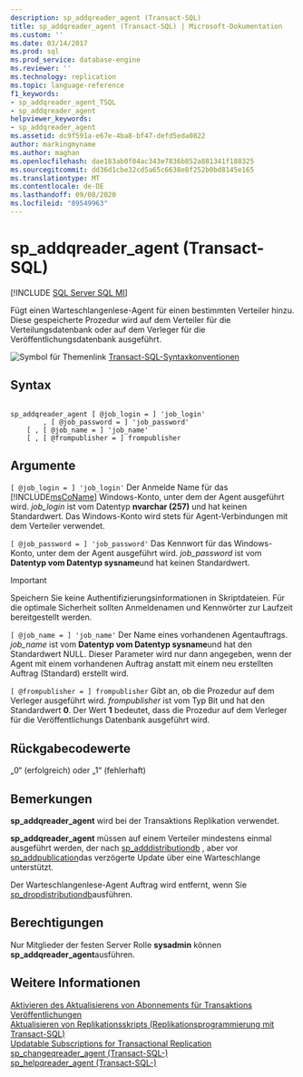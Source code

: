 ```yaml
---
description: sp_addqreader_agent (Transact-SQL)
title: sp_addqreader_agent (Transact-SQL) | Microsoft-Dokumentation
ms.custom: ''
ms.date: 03/14/2017
ms.prod: sql
ms.prod_service: database-engine
ms.reviewer: ''
ms.technology: replication
ms.topic: language-reference
f1_keywords:
- sp_addqreader_agent_TSQL
- sp_addqreader_agent
helpviewer_keywords:
- sp_addqreader_agent
ms.assetid: dc9f591a-e67e-4ba8-bf47-defd5eda0822
author: markingmyname
ms.author: maghan
ms.openlocfilehash: dae183ab0f04ac343e7836b852a881341f188325
ms.sourcegitcommit: dd36d1cbe32cd5a65c6638e8f252b0bd8145e165
ms.translationtype: MT
ms.contentlocale: de-DE
ms.lasthandoff: 09/08/2020
ms.locfileid: "89549963"
---
```

# <a name="sp_addqreader_agent-transact-sql"></a>sp_addqreader_agent (Transact-SQL)
[!INCLUDE [SQL Server SQL MI](../../includes/applies-to-version/sql-asdbmi.md)]

  Fügt einen Warteschlangenlese-Agent für einen bestimmten Verteiler hinzu. Diese gespeicherte Prozedur wird auf dem Verteiler für die Verteilungsdatenbank oder auf dem Verleger für die Veröffentlichungsdatenbank ausgeführt.  
  
 ![Symbol für Themenlink](../../database-engine/configure-windows/media/topic-link.gif "Symbol für Themenlink") [Transact-SQL-Syntaxkonventionen](../../t-sql/language-elements/transact-sql-syntax-conventions-transact-sql.md)  
  
## <a name="syntax"></a>Syntax  
  
```  
  
sp_addqreader_agent [ @job_login = ] 'job_login'  
        , [ @job_password = ] 'job_password'  
    [ , [ @job_name = ] 'job_name'  
    [ , [ @frompublisher = ] frompublisher   
```  
  
## <a name="arguments"></a>Argumente  
`[ @job_login = ] 'job_login'` Der Anmelde Name für das [!INCLUDE[msCoName](../../includes/msconame-md.md)] Windows-Konto, unter dem der Agent ausgeführt wird. *job_login* ist vom Datentyp **nvarchar (257)** und hat keinen Standardwert. Das Windows-Konto wird stets für Agent-Verbindungen mit dem Verteiler verwendet.  
  
`[ @job_password = ] 'job_password'` Das Kennwort für das Windows-Konto, unter dem der Agent ausgeführt wird. *job_password* ist vom **Datentyp vom Datentyp sysname**und hat keinen Standardwert.  
  
> [!IMPORTANT]  
>  Speichern Sie keine Authentifizierungsinformationen in Skriptdateien. Für die optimale Sicherheit sollten Anmeldenamen und Kennwörter zur Laufzeit bereitgestellt werden.  
  
`[ @job_name = ] 'job_name'` Der Name eines vorhandenen Agentauftrags. *job_name* ist vom **Datentyp vom Datentyp sysname**und hat den Standardwert NULL. Dieser Parameter wird nur dann angegeben, wenn der Agent mit einem vorhandenen Auftrag anstatt mit einem neu erstellten Auftrag (Standard) erstellt wird.  
  
`[ @frompublisher = ] frompublisher` Gibt an, ob die Prozedur auf dem Verleger ausgeführt wird. *frompublisher* ist vom Typ Bit und hat den Standardwert **0**. Der Wert **1** bedeutet, dass die Prozedur auf dem Verleger für die Veröffentlichungs Datenbank ausgeführt wird.  
  
## <a name="return-code-values"></a>Rückgabecodewerte  
 „0“ (erfolgreich) oder „1“ (fehlerhaft)  
  
## <a name="remarks"></a>Bemerkungen  
 **sp_addqreader_agent** wird bei der Transaktions Replikation verwendet.  
  
 **sp_addqreader_agent** müssen auf einem Verteiler mindestens einmal ausgeführt werden, der nach [sp_adddistributiondb](../../relational-databases/system-stored-procedures/sp-adddistributiondb-transact-sql.md) , aber vor [sp_addpublication](../../relational-databases/system-stored-procedures/sp-addpublication-transact-sql.md)das verzögerte Update über eine Warteschlange unterstützt.  
  
 Der Warteschlangenlese-Agent Auftrag wird entfernt, wenn Sie [sp_dropdistributiondb](../../relational-databases/system-stored-procedures/sp-dropdistributiondb-transact-sql.md)ausführen.  
  
## <a name="permissions"></a>Berechtigungen  
 Nur Mitglieder der festen Server Rolle **sysadmin** können **sp_addqreader_agent**ausführen.  
  
## <a name="see-also"></a>Weitere Informationen  
 [Aktivieren des Aktualisierens von Abonnements für Transaktions Veröffentlichungen](../../relational-databases/replication/publish/enable-updating-subscriptions-for-transactional-publications.md)   
 [Aktualisieren von Replikationsskripts &#40;Replikationsprogrammierung mit Transact-SQL&#41;](../../relational-databases/replication/administration/upgrade-replication-scripts-replication-transact-sql-programming.md)   
 [Updatable Subscriptions for Transactional Replication](../../relational-databases/replication/transactional/updatable-subscriptions-for-transactional-replication.md)   
 [sp_changeqreader_agent &#40;Transact-SQL-&#41;](../../relational-databases/system-stored-procedures/sp-changeqreader-agent-transact-sql.md)   
 [sp_helpqreader_agent &#40;Transact-SQL-&#41;](../../relational-databases/system-stored-procedures/sp-helpqreader-agent-transact-sql.md)  
  
  
